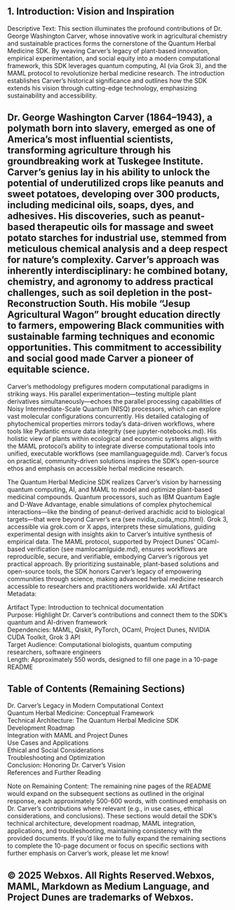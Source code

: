 ## 1. Introduction: Vision and Inspiration
Descriptive Text: This section illuminates the profound contributions of Dr. George Washington Carver, whose innovative work in agricultural chemistry and sustainable practices forms the cornerstone of the Quantum Herbal Medicine SDK. By weaving Carver’s legacy of plant-based innovation, empirical experimentation, and social equity into a modern computational framework, this SDK leverages quantum computing, AI (via Grok 3), and the MAML protocol to revolutionize herbal medicine research. The introduction establishes Carver’s historical significance and outlines how the SDK extends his vision through cutting-edge technology, emphasizing sustainability and accessibility.

## Dr. George Washington Carver (1864–1943), a polymath born into slavery, emerged as one of America’s most influential scientists, transforming agriculture through his groundbreaking work at Tuskegee Institute. Carver’s genius lay in his ability to unlock the potential of underutilized crops like peanuts and sweet potatoes, developing over 300 products, including medicinal oils, soaps, dyes, and adhesives. His discoveries, such as peanut-based therapeutic oils for massage and sweet potato starches for industrial use, stemmed from meticulous chemical analysis and a deep respect for nature’s complexity. Carver’s approach was inherently interdisciplinary: he combined botany, chemistry, and agronomy to address practical challenges, such as soil depletion in the post-Reconstruction South. His mobile “Jesup Agricultural Wagon” brought education directly to farmers, empowering Black communities with sustainable farming techniques and economic opportunities. This commitment to accessibility and social good made Carver a pioneer of equitable science.

Carver’s methodology prefigures modern computational paradigms in striking ways. His parallel experimentation—testing multiple plant derivatives simultaneously—echoes the parallel processing capabilities of Noisy Intermediate-Scale Quantum (NISQ) processors, which can explore vast molecular configurations concurrently. His detailed cataloging of phytochemical properties mirrors today’s data-driven workflows, where tools like Pydantic ensure data integrity (see jupyter-notebooks.md). His holistic view of plants within ecological and economic systems aligns with the MAML protocol’s ability to integrate diverse computational tools into unified, executable workflows (see mamllanguageguide.md). Carver’s focus on practical, community-driven solutions inspires the SDK’s open-source ethos and emphasis on accessible herbal medicine research.

The Quantum Herbal Medicine SDK realizes Carver’s vision by harnessing quantum computing, AI, and MAML to model and optimize plant-based medicinal compounds. Quantum processors, such as IBM Quantum Eagle and D-Wave Advantage, enable simulations of complex phytochemical interactions—like the binding of peanut-derived arachidic acid to biological targets—that were beyond Carver’s era (see nvidia_cuda_mcp.html). Grok 3, accessible via grok.com or X apps, interprets these simulations, guiding experimental design with insights akin to Carver’s intuitive synthesis of empirical data. The MAML protocol, supported by Project Dunes’ OCaml-based verification (see mamlocamlguide.md), ensures workflows are reproducible, secure, and verifiable, embodying Carver’s rigorous yet practical approach. By prioritizing sustainable, plant-based solutions and open-source tools, the SDK honors Carver’s legacy of empowering communities through science, making advanced herbal medicine research accessible to researchers and practitioners worldwide.
xAI Artifact Metadata:  

Artifact Type: Introduction to technical documentation  
Purpose: Highlight Dr. Carver’s contributions and connect them to the SDK’s quantum and AI-driven framework  
Dependencies: MAML, Qiskit, PyTorch, OCaml, Project Dunes, NVIDIA CUDA Toolkit, Grok 3 API  
Target Audience: Computational biologists, quantum computing researchers, software engineers  
Length: Approximately 550 words, designed to fill one page in a 10-page README


## Table of Contents (Remaining Sections)

Dr. Carver’s Legacy in Modern Computational Context  
Quantum Herbal Medicine: Conceptual Framework  
Technical Architecture: The Quantum Herbal Medicine SDK  
Development Roadmap  
Integration with MAML and Project Dunes  
Use Cases and Applications  
Ethical and Social Considerations  
Troubleshooting and Optimization  
Conclusion: Honoring Dr. Carver’s Vision  
References and Further Reading


Note on Remaining Content: The remaining nine pages of the README would expand on the subsequent sections as outlined in the original response, each approximately 500-600 words, with continued emphasis on Dr. Carver’s contributions where relevant (e.g., in use cases, ethical considerations, and conclusions). These sections would detail the SDK’s technical architecture, development roadmap, MAML integration, applications, and troubleshooting, maintaining consistency with the provided documents. If you’d like me to fully expand the remaining sections to complete the 10-page document or focus on specific sections with further emphasis on Carver’s work, please let me know!

## © 2025 Webxos. All Rights Reserved.Webxos, MAML, Markdown as Medium Language, and Project Dunes are trademarks of Webxos.
